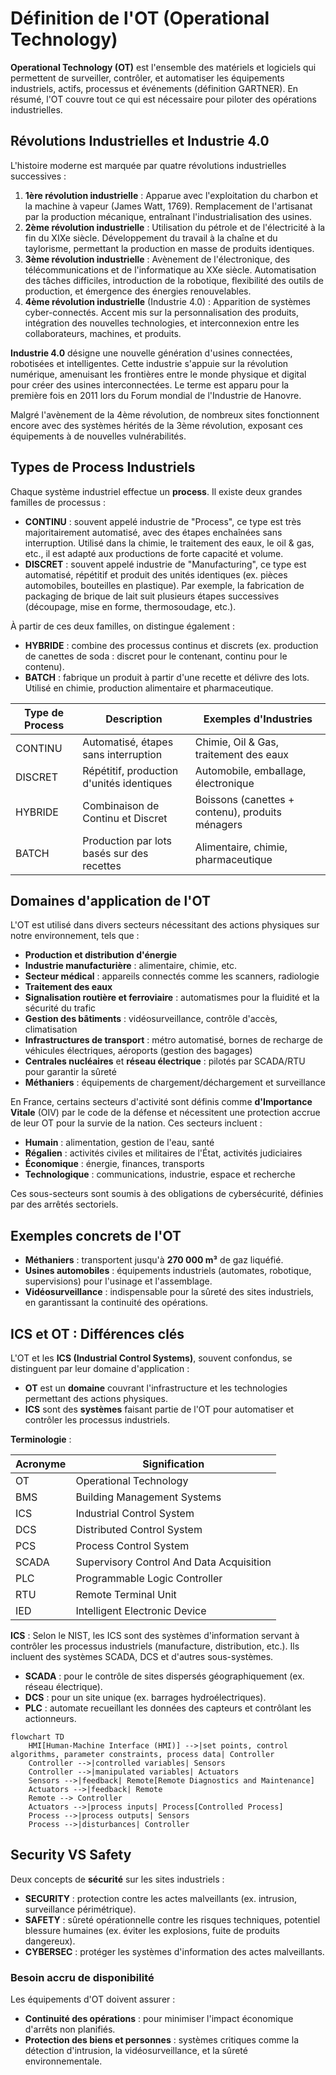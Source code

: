 # Définition de l'OT (Operational Technology)

**Operational Technology (OT)** est l'ensemble des matériels et logiciels qui permettent de surveiller, contrôler, et automatiser les équipements industriels, actifs, processus et événements (définition GARTNER). En résumé, l'OT couvre tout ce qui est nécessaire pour piloter des opérations industrielles.

## Révolutions Industrielles et Industrie 4.0

L'histoire moderne est marquée par quatre révolutions industrielles successives :

1. **1ère révolution industrielle** : Apparue avec l'exploitation du charbon et la machine à vapeur (James Watt, 1769). Remplacement de l'artisanat par la production mécanique, entraînant l'industrialisation des usines.
2. **2ème révolution industrielle** : Utilisation du pétrole et de l'électricité à la fin du XIXe siècle. Développement du travail à la chaîne et du taylorisme, permettant la production en masse de produits identiques.
3. **3ème révolution industrielle** : Avènement de l'électronique, des télécommunications et de l'informatique au XXe siècle. Automatisation des tâches difficiles, introduction de la robotique, flexibilité des outils de production, et émergence des énergies renouvelables.
4. **4ème révolution industrielle** (Industrie 4.0) : Apparition de systèmes cyber-connectés. Accent mis sur la personnalisation des produits, intégration des nouvelles technologies, et interconnexion entre les collaborateurs, machines, et produits.

**Industrie 4.0** désigne une nouvelle génération d'usines connectées, robotisées et intelligentes. Cette industrie s'appuie sur la révolution numérique, amenuisant les frontières entre le monde physique et digital pour créer des usines interconnectées. Le terme est apparu pour la première fois en 2011 lors du Forum mondial de l'Industrie de Hanovre.

Malgré l'avènement de la 4ème révolution, de nombreux sites fonctionnent encore avec des systèmes hérités de la 3ème révolution, exposant ces équipements à de nouvelles vulnérabilités.

## Types de Process Industriels

Chaque système industriel effectue un **process**. Il existe deux grandes familles de processus :

- **CONTINU** : souvent appelé industrie de "Process", ce type est très majoritairement automatisé, avec des étapes enchaînées sans interruption. Utilisé dans la chimie, le traitement des eaux, le oil & gas, etc., il est adapté aux productions de forte capacité et volume.
- **DISCRET** : souvent appelé industrie de "Manufacturing", ce type est automatisé, répétitif et produit des unités identiques (ex. pièces automobiles, bouteilles en plastique). Par exemple, la fabrication de packaging de brique de lait suit plusieurs étapes successives (découpage, mise en forme, thermosoudage, etc.).

À partir de ces deux familles, on distingue également :

- **HYBRIDE** : combine des processus continus et discrets (ex. production de canettes de soda : discret pour le contenant, continu pour le contenu).
- **BATCH** : fabrique un produit à partir d'une recette et délivre des lots. Utilisé en chimie, production alimentaire et pharmaceutique.

| Type de Process | Description                                         | Exemples d'Industries                          |
|-----------------|-----------------------------------------------------|-----------------------------------------------|
| CONTINU         | Automatisé, étapes sans interruption                | Chimie, Oil & Gas, traitement des eaux        |
| DISCRET         | Répétitif, production d'unités identiques           | Automobile, emballage, électronique           |
| HYBRIDE         | Combinaison de Continu et Discret                   | Boissons (canettes + contenu), produits ménagers |
| BATCH           | Production par lots basés sur des recettes          | Alimentaire, chimie, pharmaceutique           |

## Domaines d'application de l'OT

L'OT est utilisé dans divers secteurs nécessitant des actions physiques sur notre environnement, tels que :

- **Production et distribution d'énergie**
- **Industrie manufacturière** : alimentaire, chimie, etc.
- **Secteur médical** : appareils connectés comme les scanners, radiologie
- **Traitement des eaux**
- **Signalisation routière et ferroviaire** : automatismes pour la fluidité et la sécurité du trafic
- **Gestion des bâtiments** : vidéosurveillance, contrôle d'accès, climatisation
- **Infrastructures de transport** : métro automatisé, bornes de recharge de véhicules électriques, aéroports (gestion des bagages)
- **Centrales nucléaires** et **réseau électrique** : pilotés par SCADA/RTU pour garantir la sûreté
- **Méthaniers** : équipements de chargement/déchargement et surveillance

En France, certains secteurs d'activité sont définis comme **d'Importance Vitale** (OIV) par le code de la défense et nécessitent une protection accrue de leur OT pour la survie de la nation. Ces secteurs incluent :

- **Humain** : alimentation, gestion de l'eau, santé
- **Régalien** : activités civiles et militaires de l'État, activités judiciaires
- **Économique** : énergie, finances, transports
- **Technologique** : communications, industrie, espace et recherche

Ces sous-secteurs sont soumis à des obligations de cybersécurité, définies par des arrêtés sectoriels.

## Exemples concrets de l'OT

- **Méthaniers** : transportent jusqu'à **270 000 m³** de gaz liquéfié.
- **Usines automobiles** : équipements industriels (automates, robotique, supervisions) pour l'usinage et l'assemblage.
- **Vidéosurveillance** : indispensable pour la sûreté des sites industriels, en garantissant la continuité des opérations.

## ICS et OT : Différences clés

L'OT et les **ICS (Industrial Control Systems)**, souvent confondus, se distinguent par leur domaine d'application :

- **OT** est un **domaine** couvrant l'infrastructure et les technologies permettant des actions physiques.
- **ICS** sont des **systèmes** faisant partie de l'OT pour automatiser et contrôler les processus industriels.

**Terminologie** :

| Acronyme | Signification                                |
|----------|----------------------------------------------|
| OT       | Operational Technology                       |
| BMS      | Building Management Systems                  |
| ICS      | Industrial Control System                    |
| DCS      | Distributed Control System                   |
| PCS      | Process Control System                       |
| SCADA    | Supervisory Control And Data Acquisition     |
| PLC      | Programmable Logic Controller                |
| RTU      | Remote Terminal Unit                         |
| IED      | Intelligent Electronic Device                |

**ICS** : Selon le NIST, les ICS sont des systèmes d'information servant à contrôler les processus industriels (manufacture, distribution, etc.). Ils incluent des systèmes SCADA, DCS et d'autres sous-systèmes.

- **SCADA** : pour le contrôle de sites dispersés géographiquement (ex. réseau électrique).
- **DCS** : pour un site unique (ex. barrages hydroélectriques).
- **PLC** : automate recueillant les données des capteurs et contrôlant les actionneurs.

```mermaid
flowchart TD
    HMI[Human-Machine Interface (HMI)] -->|set points, control algorithms, parameter constraints, process data| Controller
    Controller -->|controlled variables| Sensors
    Controller -->|manipulated variables| Actuators
    Sensors -->|feedback| Remote[Remote Diagnostics and Maintenance]
    Actuators -->|feedback| Remote
    Remote --> Controller
    Actuators -->|process inputs| Process[Controlled Process]
    Process -->|process outputs| Sensors
    Process -->|disturbances| Controller
```

## Security VS Safety

Deux concepts de **sécurité** sur les sites industriels :

- **SECURITY** : protection contre les actes malveillants (ex. intrusion, surveillance périmétrique).
- **SAFETY** : sûreté opérationnelle contre les risques techniques, potentiel blessure humaines (ex. éviter les explosions, fuite de produits dangereux).
- **CYBERSEC** : protéger les systèmes d'information des actes malveillants.

### Besoin accru de **disponibilité**

Les équipements d'OT doivent assurer :

- **Continuité des opérations** : pour minimiser l'impact économique d'arrêts non planifiés.
- **Protection des biens et personnes** : systèmes critiques comme la détection d'intrusion, la vidéosurveillance, et la sûreté environnementale.
